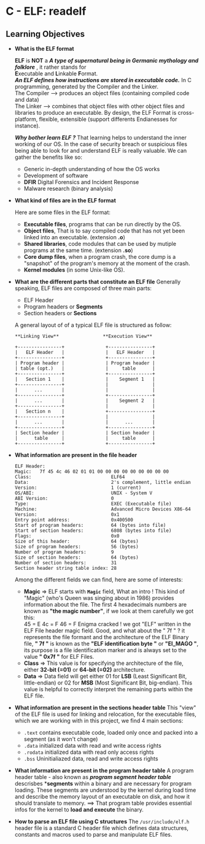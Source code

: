 # **C - ELF: readelf**

## **Learning Objectives**

- **What is the ELF format**

	**ELF** is **NOT** a ***A type of supernatural being in Germanic mythology and folklore*** , it rather stands for <br>
	**E**xecutable and **L**inkable **F**ormat. <br>
	***An ELF defines how instructions are stored in executable code.***
	In C programming, generated by the Compiler and the Linker. <br>
	The Compiler --> produces an object files (containing compiled code and data) <br>
	The Linker --> combines that object files with other object files and libraries to produce an executable.
	By design, the ELF Format is cross-platform, flexible, extensible (support differents Endianesses for instance).

	***Why bother learn ELF ?***
	That learning helps to understand the inner working of our OS. In the case of security breach or suspicious files
	being able to look for and understand ELF is really valuable. We can gather the benefits like so:
	- Generic in-depth understanding of how the OS works
	- Development of software
	- **DFIR** Digital Forensics and Incident Response
	- Malware research (binary analysis) 

- **What kind of files are in the ELF format**

	Here are some files in the ELF format:
	- **Executable files**, programs that can be run directly by the OS.
	- **Object files**, That is to say compiled code that has not yet been linked into an executable. (extension **.o**)
	- **Shared libraries**, code modules that can be used by mutiple programs at the same time. (extension **.so**)
	- **Core dump files**, when a program crash, the core dump is a "snapshot" of the program's memory at the moment of the crash.
	- **Kernel modules** (in some Unix-like OS).

- **What are the different parts that constitute an ELF file**
	Generally speaking, ELF files are composed of three main parts:
	- ELF Header
	- Program headers or **Segments**
	- Section headers or **Sections**
	
	A general layout of of a typical ELF file is structured as follow:
	```
	**Linking View**				**Execution View**

	+----------------+               +----------------+ 
	|   ELF Header   |               |   ELF Header   |
	+----------------+               +----------------+ 
	| Program header |               | Program header |
	| table (opt.)   |               |     table      |
	+----------------+               +----------------+
	|   Section 1    |               |    Segment 1   |
	+----------------+               |                |
	|      ...       |               |                |
	+----------------+               +----------------+
	|      ...       |               |    Segment 2   |
	+----------------+               |                |
	|   Section n    |               +----------------+
	+----------------+               |                |
	|      ...       |               |      ...       |
	+----------------+               +----------------+
	| Section header |               | Section header |
	|      table     |               |     table      |
	+----------------+               +----------------+
	```
	

- **What information are present in the file header**
	```
	ELF Header:
  Magic:   7f 45 4c 46 02 01 01 00 00 00 00 00 00 00 00 00 
  Class:                             ELF64
  Data:                              2's complement, little endian
  Version:                           1 (current)
  OS/ABI:                            UNIX - System V
  ABI Version:                       0
  Type:                              EXEC (Executable file)
  Machine:                           Advanced Micro Devices X86-64
  Version:                           0x1
  Entry point address:               0x400500
  Start of program headers:          64 (bytes into file)
  Start of section headers:          6808 (bytes into file)
  Flags:                             0x0
  Size of this header:               64 (bytes)
  Size of program headers:           56 (bytes)
  Number of program headers:         9
  Size of section headers:           64 (bytes)
  Number of section headers:         31
  Section header string table index: 28

	```
	Among the different fields we can find, here are some of interests:
	- **Magic** => ELF starts with **`Magic`** field,  What an intro ! This kind of "Magic" (who's Queen was singing about in 1986) provides information about the file. The first 4 hexadecimals numbers are known as **"the magic number"**, if we look at them carefully we got this: <br>
	45 = E
	4c = F
	46 = F
	Enigma cracked ! we got "ELF" written in the ELF File header magic field.
	Good, and what about the " 7f " ? it represents the file formant and the architecture of the ELF Binary file, **" 7f "** is known as the **"ELF identification byte "** or **"EI_MAGO "**, its purpose is a file identification marker and is always set to the value **" 0x7f "** for ELF Files.
	- **Class** => This value is for specifying the architecture of the file,
	either **32-bit (=01)** or **64-bit (=02)** architecture.
	- **Data** => Data field will get either 01 for **LSB** (Least Significant Bit, little-endian) or 02 for **MSB** (Most Significant Bit, big-endian).
	This value is helpful to correctly interpret the remaining parts within the ELF file.

- **What information are present in the sections header table**
	This "view" of the ELF file is used for linking and relocation, for the executable files, which we are working with in this project,
	we find 4 main sections:
	- `.text` contains executable code, loaded only once and packed into a segment (as it won't change)
	- `.data` initialized data with read and write access rights
	- `.rodata` initialized data with read only access rights
	- `.bss` Uninitialiazed data, read and write access rights

- **What information are present in the program header table**
	A program header table - also known as ***program segment header table*** 
	descrisbes ***segments** within a binary and are necessary for program loading.
	These segments are understood by the kernel during load time and describe the memory layout of an executable on disk,
	and how it should translate to memory.
	==> That program table provides essential infos for the kernel to **load and execute** the binary.

- **How to parse an ELF file using C structures**
	The ``/usr/include/elf.h`` header file is a standard C header file which defines data structures, constants and macros used to parse and manipulate ELF files.
